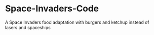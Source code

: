 # Space-Invaders-Code
A Space Invaders food adaptation with burgers and ketchup instead of lasers and spaceships

